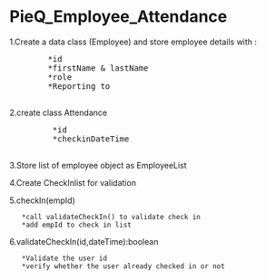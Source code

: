 # PieQ_Employee_Attendance


1.Create a data class (Employee) and store employee details with :
   <pre>
        *id
        *firstName & lastName
        *role
        *Reporting to
  </pre>

2.create class Attendance
<pre>
         *id
         *checkinDateTime
       </pre>

3.Store list of employee object  as EmployeeList

4.Create CheckInlist for validation

5.checkIn(empId)
   
       *call validateCheckIn() to validate check in
       *add empId to check in list
       

6.validateCheckIn(id,dateTime):boolean
       
       *Validate the user id
       *verify whether the user already checked in or not
      
